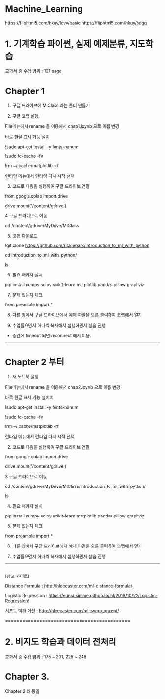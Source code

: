 # Machine_Learning

https://fliphtml5.com/hkuy/lcvv/basic
https://fliphtml5.com/hkuy/bdgq


# 1. 기계학습 파이썬, 실제 예제분류, 지도학습

교과서 중 수업 범위 : 121 page

# Chapter 1 

1. 구글 드라이브에 MlClass 라는 폴더 만들기 

2. 구글 코랩 실행, 

File메뉴에서 rename 을 이용해서 chap1.ipynb 으로 이름 변경

바로 한글 표시 기능 설치

!sudo apt-get install -y fonts-nanum

!sudo fc-cache -fv

!rm ~/.cache/matplotlib -rf

런타임 메뉴에서 런타임 다시 시작 선택



3. 코드로 다음을 실행하여 구글 드라이브 연결

from google.colab import drive

drive.mount('/content/gdrive')

4 구글 드라이브로 이동

cd /content/gdrive/MyDrive/MlClass

5. 깃헙 다운로드

!git clone https://github.com/rickiepark/introduction_to_ml_with_python


cd introduction_to_ml_with_python/

ls

6. 필요 패키지 설치

pip install numpy scipy scikit-learn matplotlib pandas pillow graphviz

7. 문제 없는지 체크

from preamble import *

8. 다른 창에서 구글 드라이브에서 예제 파일을 오른 클릭하여 코랩에서 열기


9. 수업들으면서 하나씩 복사해서 실행하면서 실습 진행

* 중간에 timeout 되면 reconnect 해서 이용.


-----------------------------------------------------------------------------

# Chapter 2 부터

1. 새 노트북 실행

File메뉴에서 rename 을 이용해서 chap2.ipynb 으로 이름 변경

바로 한글 표시 기능 설치치

!sudo apt-get install -y fonts-nanum

!sudo fc-cache -fv

!rm ~/.cache/matplotlib -rf

런타임 메뉴에서 런타임 다시 시작 선택

2. 코드로 다음을 실행하여 구글 드라이브 연결

from google.colab import drive

drive.mount('/content/gdrive')

3 구글 드라이브로 이동

cd /content/gdrive/MyDrive/MlClass/introduction_to_ml_with_python/


ls

4. 필요 패키지 설치

pip install numpy scipy scikit-learn matplotlib pandas pillow graphviz

5. 문제 없는지 체크

from preamble import *

6. 다른 창에서 구글 드라이브에서 예제 파일을 오른 클릭하여 코랩에서 열기

7. 수업들으면서 하나씩 복사해서 실행하면서 실습 진행

------------------------------------
## 

[참고 사이트]

Distance Formula : http://hleecaster.com/ml-distance-formula/

Logistic Regression : https://eunsukimme.github.io/ml/2019/10/22/Logistic-Regression/

서포트 벡터 머신 : http://hleecaster.com/ml-svm-concept/

============================================

# 2. 비지도 학습과 데이터 전처리

교과서 중 수업 범위 : 175 ~ 201, 
                     225 ~ 248

# Chapter 3. 

Chapter 2 와 동일



